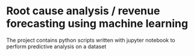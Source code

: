 # Root cause analysis / revenue forecasting using machine learning

The project contains python scripts written with jupyter notebook to perform predictive analysis on a dataset
